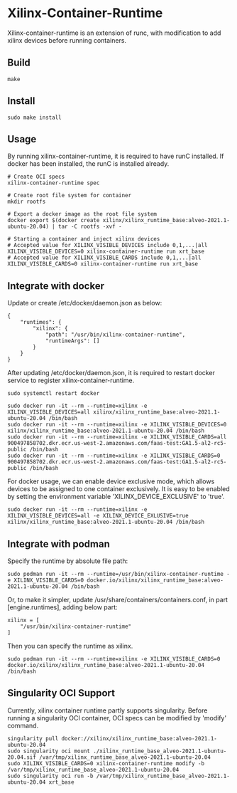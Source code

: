 <!--
 Copyright (C) 2021, Xilinx Inc - All rights reserved
 Xilinx Container Runtime
 
 Licensed under the Apache License, Version 2.0 (the "License"). You may
 not use this file except in compliance with the License. A copy of the
 License is located at

     http://www.apache.org/licenses/LICENSE-2.0

 Unless required by applicable law or agreed to in writing, software
 distributed under the License is distributed on an "AS IS" BASIS, WITHOUT
 WARRANTIES OR CONDITIONS OF ANY KIND, either express or implied. See the
 License for the specific language governing permissions and limitations
 under the License. 
-->
# Xilinx-Container-Runtime

Xilinx-container-runtime is an extension of runc, with modification to add xilinx devices before running containers.

## Build
    
    make

## Install
    
    sudo make install

## Usage
    
By running xilinx-container-runtime, it is required to have runC installed. If docker has been installed, the runC is installed already.

    # Create OCI specs
    xilinx-container-runtime spec

    # Create root file system for container
    mkdir rootfs
    
    # Export a docker image as the root file system
    docker export $(docker create xilinx/xilinx_runtime_base:alveo-2021.1-ubuntu-20.04) | tar -C rootfs -xvf -
    
    # Starting a container and inject xilinx devices
    # Accepted value for XILINX_VISIBLE_DEVICES include 0,1,...|all 
    XILINX_VISIBLE_DEVICES=0 xilinx-container-runtime run xrt_base
    # Accepted value for XILINX_VISIBLE_CARDS include 0,1,...|all
    XILINX_VISIBLE_CARDS=0 xilinx-container-runtime run xrt_base

## Integrate with docker

Update or create /etc/docker/daemon.json as below:

    {
        "runtimes": {
            "xilinx": {
                "path": "/usr/bin/xilinx-container-runtime",
                "runtimeArgs": []
            }
        }
    }

After updating /etc/docker/daemon.json, it is required to restart docker service to register xilinx-container-runtime.

    sudo systemctl restart docker

    sudo docker run -it --rm --runtime=xilinx -e XILINX_VISIBLE_DEVICES=all xilinx/xilinx_runtime_base:alveo-2021.1-ubuntu-20.04 /bin/bash
    sudo docker run -it --rm --runtime=xilinx -e XILINX_VISIBLE_DEVICES=0 xilinx/xilinx_runtime_base:alveo-2021.1-ubuntu-20.04 /bin/bash
    sudo docker run -it --rm --runtime=xilinx -e XILINX_VISIBLE_CARDS=all 900497858702.dkr.ecr.us-west-2.amazonaws.com/faas-test:GA1.5-al2-rc5-public /bin/bash
    sudo docker run -it --rm --runtime=xilinx -e XILINX_VISIBLE_CARDS=0 900497858702.dkr.ecr.us-west-2.amazonaws.com/faas-test:GA1.5-al2-rc5-public /bin/bash

For docker usage, we can enable device exclusive mode, which allows devices to be assigned to one container exclusively. It is easy to be enabled by setting the environment variable 'XILINX_DEVICE_EXCLUSIVE' to 'true'.

    sudo docker run -it --rm --runtime=xilinx -e XILINX_VISIBLE_DEVICES=all -e XILINX_DEVICE_EXLUSIVE=true xilinx/xilinx_runtime_base:alveo-2021.1-ubuntu-20.04 /bin/bash
    
## Integrate with podman

Specify the runtime by absolute file path:

    sudo podman run -it --rm --runtime=/usr/bin/xilinx-container-runtime -e XILINX_VISIBLE_CARDS=0 docker.io/xilinx/xilinx_runtime_base:alveo-2021.1-ubuntu-20.04 /bin/bash

Or, to make it simpler, update /usr/share/containers/containers.conf, in part [engine.runtimes], adding below part:

    xilinx = [
        "/usr/bin/xilinx-container-runtime"
    ]

Then you can specify the runtime as xilinx.
    
    sudo podman run -it --rm --runtime=xilinx -e XILINX_VISIBLE_CARDS=0 docker.io/xilinx/xilinx_runtime_base:alveo-2021.1-ubuntu-20.04 /bin/bash


## Singularity OCI Support

Currently, xilinx container runtime partly supports singularity. Before running a singularity OCI container, OCI specs can be modified by 'modify' command.

    singularity pull docker://xilinx/xilinx_runtime_base:alveo-2021.1-ubuntu-20.04
    sudo singularity oci mount ./xilinx_runtime_base_alveo-2021.1-ubuntu-20.04.sif /var/tmp/xilinx_runtime_base_alveo-2021.1-ubuntu-20.04
    sudo XILINX_VISIBLE_CARDS=0 xilinx-container-runtime modify -b /var/tmp/xilinx_runtime_base_alveo-2021.1-ubuntu-20.04
    sudo singularity oci run -b /var/tmp/xilinx_runtime_base_alveo-2021.1-ubuntu-20.04 xrt_base
    